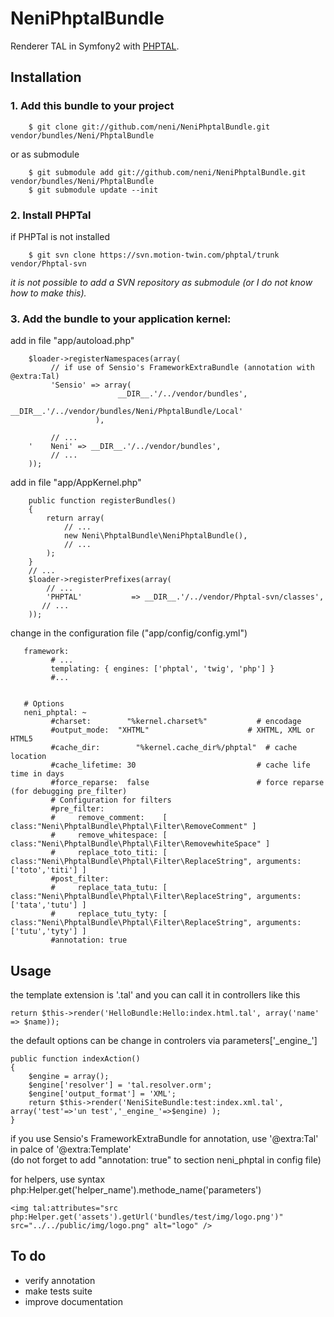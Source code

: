 NeniPhptalBundle
================

Renderer TAL in Symfony2 with [PHPTAL](http://phptal.org/).



## Installation



### 1. Add this bundle to your project

        $ git clone git://github.com/neni/NeniPhptalBundle.git vendor/bundles/Neni/PhptalBundle

or as submodule

        $ git submodule add git://github.com/neni/NeniPhptalBundle.git vendor/bundles/Neni/PhptalBundle
        $ git submodule update --init
        

### 2. Install PHPTal

if PHPTal is not installed

        $ git svn clone https://svn.motion-twin.com/phptal/trunk vendor/Phptal-svn


_it is not possible to add a SVN repository as submodule (or I do not know how to make this)._


### 3. Add the bundle to your application kernel:

add in file "app/autoload.php"

        $loader->registerNamespaces(array(
             // if use of Sensio's FrameworkExtraBundle (annotation with @extra:Tal)
             'Sensio' => array(
                            __DIR__.'/../vendor/bundles',
                            __DIR__.'/../vendor/bundles/Neni/PhptalBundle/Local'
                       ),
            
             // ...
        '    Neni' => __DIR__.'/../vendor/bundles',
             // ...
        ));


add in file "app/AppKernel.php"

        public function registerBundles()
        {
            return array(
                // ...
                new Neni\PhptalBundle\NeniPhptalBundle(),
                // ...
            );
        }
        // ...
        $loader->registerPrefixes(array(
            // ...
            'PHPTAL'           => __DIR__.'/../vendor/Phptal-svn/classes',
           // ...
        ));
        


change in the configuration file ("app/config/config.yml")

       framework:
             # ...
             templating: { engines: ['phptal', 'twig', 'php'] }
             #...


       # Options 
       neni_phptal: ~ 
             #charset:        "%kernel.charset%"           # encodage
             #output_mode: 	"XHTML"                      # XHTML, XML or HTML5
             #cache_dir: 		"%kernel.cache_dir%/phptal"  # cache location
             #cache_lifetime: 30                           # cache life time in days
             #force_reparse:  false                        # force reparse (for debugging pre_filter)
             # Configuration for filters
             #pre_filter:
             #     remove_comment:    [ class:"Neni\PhptalBundle\Phptal\Filter\RemoveComment" ]
             #     remove_whitespace: [ class:"Neni\PhptalBundle\Phptal\Filter\RemovewhiteSpace" ]
             #     replace_toto_titi: [ class:"Neni\PhptalBundle\Phptal\Filter\ReplaceString", arguments:['toto','titi'] ]
             #post_filter:
             #     replace_tata_tutu: [ class:"Neni\PhptalBundle\Phptal\Filter\ReplaceString", arguments:['tata','tutu'] ]
             #     replace_tutu_tyty: [ class:"Neni\PhptalBundle\Phptal\Filter\ReplaceString", arguments:['tutu','tyty'] ]
             #annotation: true



## Usage

the template extension is '.tal' and you can call it in controllers like this

    return $this->render('HelloBundle:Hello:index.html.tal', array('name' => $name));

the default options can be change in controlers via parameters['\_engine\_']

    public function indexAction()
    {
        $engine = array();
        $engine['resolver'] = 'tal.resolver.orm';
        $engine['output_format'] = 'XML';
        return $this->render('NeniSiteBundle:test:index.xml.tal', array('test'=>'un test','_engine_'=>$engine) );
    }

if you use Sensio's FrameworkExtraBundle for annotation, use '@extra:Tal' in palce of '@extra:Template'  
(do not forget to add "annotation: true" to section neni_phptal in config file)


for helpers, use syntax php:Helper.get('helper_name').methode_name('parameters')

    <img tal:attributes="src php:Helper.get('assets').getUrl('bundles/test/img/logo.png')" src="../../public/img/logo.png" alt="logo" />





## To do

- verify annotation
- make tests suite
- improve documentation



